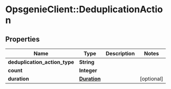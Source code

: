 # OpsgenieClient::DeduplicationAction

## Properties
Name | Type | Description | Notes
------------ | ------------- | ------------- | -------------
**deduplication_action_type** | **String** |  | 
**count** | **Integer** |  | 
**duration** | [**Duration**](Duration.md) |  | [optional] 


